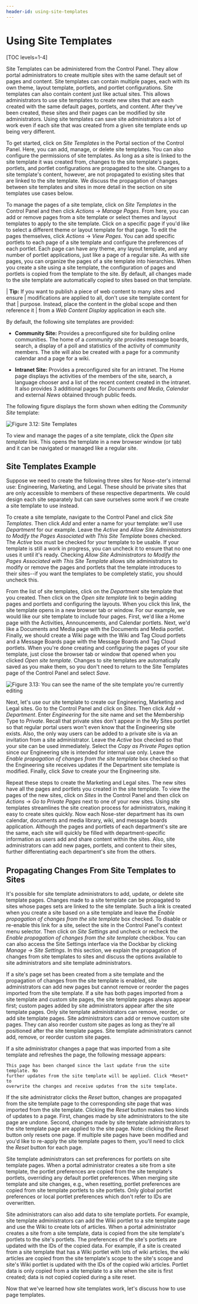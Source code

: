 ```yaml
---
header-id: using-site-templates
---
```


# Using Site Templates

[TOC levels=1-4]

Site Templates can be administered from the Control Panel. They allow portal
administrators to create multiple sites with the same default set of pages and
content. Site templates can contain multiple pages, each with its own theme,
layout template, portlets, and portlet configurations. Site templates can also
contain content just like actual sites. This allows administrators to use site
templates to create new sites that are each created with the same default pages,
portlets, and content. After they've been created, these sites and their pages
can be modified by site administrators. Using site templates can save site
administrators a lot of work even if each site that was created from a given
site template ends up being very different.

To get started, click on *Site Templates* in the Portal section of the Control
Panel. Here, you can add, manage, or delete site templates. You can also
configure the permissions of site templates. As long as a site is linked to the
site template it was created from, changes to the site template's pages,
portlets, and portlet configurations are propagated to the site. Changes to a
site template's content, however, are not propagated to existing sites that are
linked to the site template. We discuss the propagation of changes between site
templates and sites in more detail in the section on site templates use cases
below.

To manage the pages of a site template, click on *Site Templates* in the Control
Panel and then click *Actions* &rarr; *Manage Pages*. From here, you can add or
remove pages from a site template or select themes and layout templates to apply
to the site template. Click on a specific page if you'd like to select a
different theme or layout template for that page. To edit the pages themselves,
click *Actions* &rarr; *View Pages*. You can add specific portlets to each page
of a site template and configure the preferences of each portlet. Each page can
have any theme, any layout template, and any number of portlet applications,
just like a page of a regular site. As with site pages, you can organize the
pages of a site template into hierarchies. When you create a site using a site
template, the configuration of pages and portlets is copied from the template to
the site.  By default, all changes made to the site template are automatically
copied to sites based on that template.

| **Tip:** If you want to publish a piece of web content to many sites and ensure
| modifications are applied to all, don't use site template content for that
| purpose. Instead, place the content in the global scope and then reference it
| from a *Web Content Display* application in each site.

By default, the following site templates are provided:

- **Community Site:** Provides a preconfigured site for building online
  communities. The home of a *community site* provides message boards, search, a
  display of a poll and statistics of the activity of community members. The
  site will also be created with a page for a community calendar and a page for
  a wiki.

- **Intranet Site:** Provides a preconfigured site for an intranet. The Home
  page displays the activities of the members of the site, search, a language
  chooser and a list of the recent content created in the intranet. It also
  provides 3 additional pages for *Documents and Media*, *Calendar* and external
  *News* obtained through public feeds.

The following figure displays the form shown when editing the *Community Site*
template:

![Figure 3.12: Site Templates](../../images/01-site-templates.png)

To view and manage the pages of a site template, click the *Open site template*
link. This opens the template in a new browser window (or tab) and it can be
navigated or managed like a regular site.

## Site Templates Example

Suppose we need to create the following three sites for Nose-ster's internal
use: Engineering, Marketing, and Legal. These should be private sites that are
only accessible to members of these respective departments. We could design each
site separately but can save ourselves some work if we create a site template to
use instead.

To create a site template, navigate to the Control Panel and click *Site
Templates*. Then click *Add* and enter a name for your template: we'll use
*Department* for our example. Leave the *Active* and *Allow Site Administrators
to Modify the Pages Associated with This Site Template* boxes checked. The
*Active* box must be checked for your template to be usable. If your template is
still a work in progress, you can uncheck it to ensure that no one uses it until
it's ready. Checking *Allow Site Administrators to Modify the Pages Associated
with This Site Template* allows site administrators to modify or remove the
pages and portlets that the template introduces to their sites--if you want the
templates to be completely static, you should uncheck this.

From the list of site templates, click on the *Department* site template that
you created. Then click on the *Open site template* link to begin adding pages
and portlets and configuring the layouts. When you click this link, the site
template opens in a new browser tab or window. For our example, we would like
our site template to include four pages. First, we'd like a Home page with the
Activities, Announcements, and Calendar portlets. Next, we'd like a Documents
and Media page with the Documents and Media portlet. Finally, we should create a
Wiki page with the Wiki and Tag Cloud portlets and a Message Boards page with
the Message Boards and Tag Cloud portlets. When you're done creating and
configuring the pages of your site template, just close the browser tab or
window that opened when you clicked *Open site template*. Changes to site
templates are automatically saved as you make them, so you don't need to return
to the Site Templates page of the Control Panel and select *Save*.

![Figure 3.13: You can see the name of the site template you're currently editing](../../images/editing-site-template.png)

Next, let's use our site template to create our Engineering, Marketing and Legal
sites. Go to the Control Panel and click on *Sites*. Then click *Add* &rarr;
*Department*. Enter *Engineering* for the site name and set the Membership Type
to *Private*. Recall that private sites don't appear in the My Sites portlet so
that regular portal users won't even know that the Engineering site exists.
Also, the only way users can be added to a private site is via an invitation
from a site administrator. Leave the *Active* box checked so that your site can
be used immediately. Select the *Copy as Private Pages* option since our
Engineering site is intended for internal use only. Leave the *Enable
propagation of changes from the site template* box checked so that the
Engineering site receives updates if the Department site template is modified.
Finally, click *Save* to create your the Engineering site.

Repeat these steps to create the Marketing and Legal sites. The new sites have
all the pages and portlets you created in the site template. To view the pages
of the new sites, click on *Sites* in the Control Panel and then click on
*Actions* &rarr; *Go to Private Pages* next to one of your new sites. Using site
templates streamlines the site creation process for administrators, making it
easy to create sites quickly. Now each Nose-ster department has its own
calendar, documents and media library, wiki, and message boards application.
Although the pages and portlets of each department's site are the same, each
site will quickly be filled with department-specific information as users add
and share content within the sites. Also, site administrators can add new pages,
portlets, and content to their sites, further differentiating each department's
site from the others.

## Propagating Changes From Site Templates to Sites

It's possible for site template administrators to add, update, or delete site
template pages. Changes made to a site template can be propagated to sites whose
pages sets are linked to the site template. Such a link is created when you
create a site based on a site template and leave the *Enable propagation of
changes from the site template* box checked. To disable or re-enable this link
for a site, select the site in the Control Panel's context menu selector. Then
click on *Site Settings* and uncheck or recheck the *Enable propagation of
changes from the site template* checkbox. You can can also access the Site
Settings interface via the Dockbar by clicking *Manage* &rarr; *Site Settings*.
In this section, we explain the propagation of changes from site templates to
sites and discuss the options available to site administrators and site template
administrators.

If a site's page set has been created from a site template and the propagation
of changes from the site template is enabled, site administrators can add new
pages but cannot remove or reorder the pages imported from the site template.
If a site has both pages imported from a site template and custom site pages,
the site template pages always appear first; custom pages added by site
administrators appear after the site template pages. Only site template
administrators can remove, reorder, or add site template pages. Site
administrators can add or remove custom site pages. They can also reorder custom
site pages as long as they're all positioned after the site template pages. Site
template administrators cannot add, remove, or reorder custom site pages.

If a site administrator changes a page that was imported from a site template
and refreshes the page, the following message appears:

	This page has been changed since the last update from the site template. No
	further updates from the site template will be applied. Click *Reset* to
	overwrite the changes and receive updates from the site template.

If the site administrator clicks the *Reset* button, changes are propagated from
the site template page to the corresponding site page that was imported from the
site template. Clicking the *Reset* button makes two kinds of updates to a page.
First, changes made by site administrators to the site page are undone. Second,
changes made by site template administrators to the site template page are
applied to the site page. Note: clicking the *Reset* button only resets one
page. If multiple site pages have been modified and you'd like to re-apply the
site template pages to them, you'll need to click the *Reset* button for each
page.

Site template administrators can set preferences for portlets on site template
pages. When a portal administrator creates a site from a site template, the
portlet preferences are copied from the site template's portlets, overriding any
default portlet preferences. When merging site template and site changes, e.g.,
when resetting, portlet preferences are copied from site template portlets to
site portlets. Only global portlet preferences or local portlet preferences
which don't refer to IDs are overwritten.

Site administrators can also add data to site template portlets. For example,
site template administrators can add the Wiki portlet to a site template page
and use the Wiki to create lots of articles. When a portal administrator creates
a site from a site template, data is copied from the site template's portlets to
the site's portlets. The preferences of the site's portlets are updated with the
IDs of the copied data. For example, if a site is created from a site template
that has a Wiki portlet with lots of wiki articles, the wiki articles are copied
from the site template's scope to the site's scope and site's Wiki portlet is
updated with the IDs of the copied wiki articles. Portlet data is only copied
from a site template to a site when the site is first created; data is not
copied copied during a site reset.

Now that we've learned how site templates work, let's discuss how to use page
templates. 
